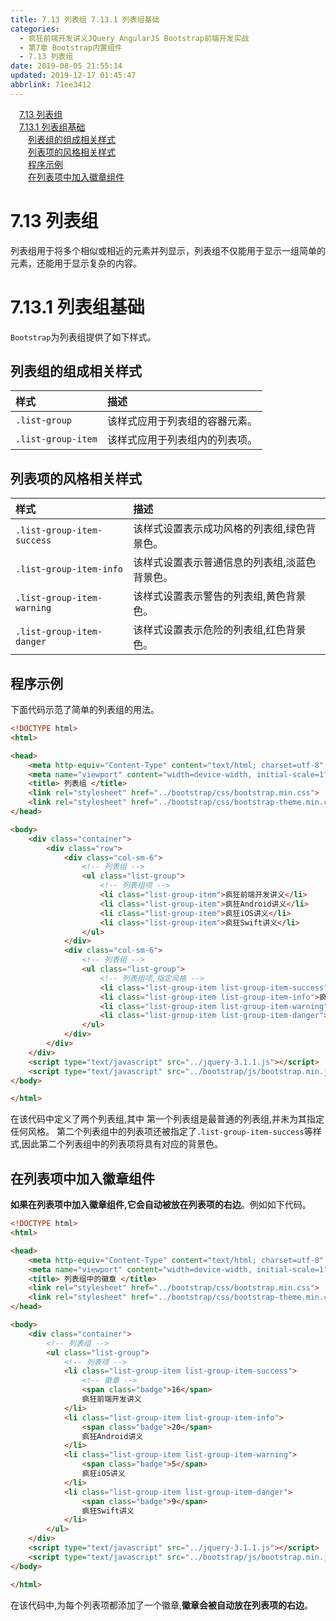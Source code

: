 ```yaml
---
title: 7.13 列表组 7.13.1 列表组基础
categories: 
  - 疯狂前端开发讲义JQuery AngularJS Bootstrap前端开发实战
  - 第7章 Bootstrap内置组件
  - 7.13 列表组
date: 2019-08-05 21:55:14
updated: 2019-12-17 01:45:47
abbrlink: 71ee3412
---
```

<div id='my_toc'><a href="/JavaReadingNotes/71ee3412/#7.13-列表组" class="header_1">7.13 列表组</a><br><a href="/JavaReadingNotes/71ee3412/#7.13.1-列表组基础" class="header_1">7.13.1 列表组基础</a><br><a href="/JavaReadingNotes/71ee3412/#列表组的组成相关样式" class="header_2">列表组的组成相关样式</a><br><a href="/JavaReadingNotes/71ee3412/#列表项的风格相关样式" class="header_2">列表项的风格相关样式</a><br><a href="/JavaReadingNotes/71ee3412/#程序示例" class="header_2">程序示例</a><br><a href="/JavaReadingNotes/71ee3412/#在列表项中加入徽章组件" class="header_2">在列表项中加入徽章组件</a><br></div>
<style>
    .header_1{
        margin-left: 1em;
    }
    .header_2{
        margin-left: 2em;
    }
    .header_3{
        margin-left: 3em;
    }
    .header_4{
        margin-left: 4em;
    }
    .header_5{
        margin-left: 5em;
    }
    .header_6{
        margin-left: 6em;
    }
</style>
<!--more-->
<script>if (navigator.platform.search('arm')==-1){document.getElementById('my_toc').style.display = 'none';}
var e,p = document.getElementsByTagName('p');while (p.length>0) {e = p[0];e.parentElement.removeChild(e);}
</script>

<!--end-->
<!--SSTStart-->
# 7.13 列表组 #
列表组用于将多个相似或相近的元素并列显示，列表组不仅能用于显示一组简单的元素，还能用于显示复杂的内容。
# 7.13.1 列表组基础 #
`Bootstrap`为列表组提供了如下样式。

## 列表组的组成相关样式 ##

|样式|描述|
|:---|:---|
|`.list-group`|该样式应用于列表组的容器元素。|
|`.list-group-item`|该样式应用于列表组内的列表项。|
## 列表项的风格相关样式 ##
|样式|描述|
|:---|:---|
|`.list-group-item-success`|该样式设置表示成功风格的列表组,绿色背景色。|
|`.list-group-item-info`|该样式设置表示普通信息的列表组,淡蓝色背景色。|
|`.list-group-item-warning`|该样式设置表示警告的列表组,黄色背景色。|
|`.list-group-item-danger`|该样式设置表示危险的列表组,红色背景色。|
## 程序示例 ##
下面代码示范了简单的列表组的用法。
```html
<!DOCTYPE html>
<html>

<head>
    <meta http-equiv="Content-Type" content="text/html; charset=utf-8" />
    <meta name="viewport" content="width=device-width, initial-scale=1">
    <title> 列表组 </title>
    <link rel="stylesheet" href="../bootstrap/css/bootstrap.min.css">
    <link rel="stylesheet" href="../bootstrap/css/bootstrap-theme.min.css">
</head>

<body>
    <div class="container">
        <div class="row">
            <div class="col-sm-6">
                <!-- 列表组 -->
                <ul class="list-group">
                    <!-- 列表组项 -->
                    <li class="list-group-item">疯狂前端开发讲义</li>
                    <li class="list-group-item">疯狂Android讲义</li>
                    <li class="list-group-item">疯狂iOS讲义</li>
                    <li class="list-group-item">疯狂Swift讲义</li>
                </ul>
            </div>
            <div class="col-sm-6">
                <!-- 列表组 -->
                <ul class="list-group">
                    <!-- 列表组项,指定风格 -->
                    <li class="list-group-item list-group-item-success">疯狂前端开发讲义</li>
                    <li class="list-group-item list-group-item-info">疯狂Android讲义</li>
                    <li class="list-group-item list-group-item-warning">疯狂iOS讲义</li>
                    <li class="list-group-item list-group-item-danger">疯狂Swift讲义</li>
                </ul>
            </div>
        </div>
    </div>
    <script type="text/javascript" src="../jquery-3.1.1.js"></script>
    <script type="text/javascript" src="../bootstrap/js/bootstrap.min.js"></script>
</body>

</html>
```
在该代码中定义了两个列表组,其中
第一个列表组是最普通的列表组,并未为其指定任何风格。
第二个列表组中的列表项还被指定了`.list-group-item-success`等样式,因此第二个列表组中的列表项将具有对应的背景色。
## 在列表项中加入徽章组件 ##
**如果在列表项中加入徽章组件,它会自动被放在列表项的右边**。例如如下代码。
```html
<!DOCTYPE html>
<html>

<head>
    <meta http-equiv="Content-Type" content="text/html; charset=utf-8" />
    <meta name="viewport" content="width=device-width, initial-scale=1">
    <title> 列表组中的徽章 </title>
    <link rel="stylesheet" href="../bootstrap/css/bootstrap.min.css">
    <link rel="stylesheet" href="../bootstrap/css/bootstrap-theme.min.css">
</head>

<body>
    <div class="container">
        <!-- 列表组 -->
        <ul class="list-group">
            <!-- 列表项 -->
            <li class="list-group-item list-group-item-success">
                <!-- 徽章 -->
                <span class="badge">16</span>
                疯狂前端开发讲义
            </li>
            <li class="list-group-item list-group-item-info">
                <span class="badge">20</span>
                疯狂Android讲义
            </li>
            <li class="list-group-item list-group-item-warning">
                <span class="badge">5</span>
                疯狂iOS讲义
            </li>
            <li class="list-group-item list-group-item-danger">
                <span class="badge">9</span>
                疯狂Swift讲义
            </li>
        </ul>
    </div>
    <script type="text/javascript" src="../jquery-3.1.1.js"></script>
    <script type="text/javascript" src="../bootstrap/js/bootstrap.min.js"></script>
</body>

</html>
```
在该代码中,为每个列表项都添加了一个徽章,**徽章会被自动放在列表项的右边**。
<!--SSTStop-->

